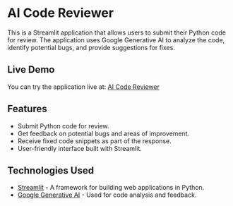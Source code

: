 # AI Code Reviewer

This is a Streamlit application that allows users to submit their Python code for review. The application uses Google Generative AI to analyze the code, identify potential bugs, and provide suggestions for fixes.

## Live Demo

You can try the application live at: [AI Code Reviewer](https://codereviewer-ai.streamlit.app/)

## Features

- Submit Python code for review.
- Get feedback on potential bugs and areas of improvement.
- Receive fixed code snippets as part of the response.
- User-friendly interface built with Streamlit.

## Technologies Used

- [Streamlit](https://streamlit.io/) - A framework for building web applications in Python.
- [Google Generative AI](https://cloud.google.com/generative-ai) - Used for code analysis and feedback.

